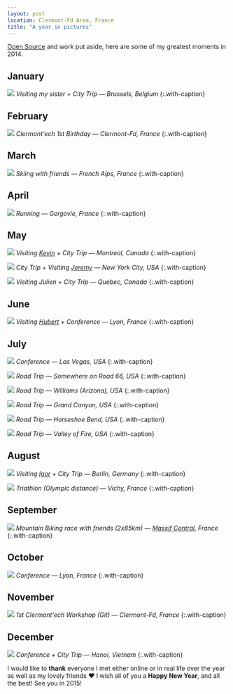 ```yaml
---
layout: post
location: Clermont-Fd Area, France
title: "A year in pictures"
---
```


[Open Source](https://github.com/willdurand) and work put aside, here are some
of my greatest moments in 2014.

## January

![](/images/posts/2014/12/brussels.jpg)
_Visiting my sister + City Trip &mdash; Brussels, Belgium_
{:.with-caption}

## February

![](/images/posts/2014/12/clermontech-birthday.jpg)
_Clermont'ech 1st Birthday &mdash; Clermont-Fd, France_
{:.with-caption}

## March

![](/images/posts/2014/12/alps.jpg)
_Skiing with friends &mdash; French Alps, France_
{:.with-caption}

## April

![](/images/posts/2014/12/running.jpg)
_Running &mdash; Gergovie, France_
{:.with-caption}

## May

![](/images/posts/2014/12/montreal.jpg)
_Visiting <a href="https://twitter.com/KPhoen">Kevin</a> + City Trip &mdash; Montreal, Canada_
{:.with-caption}

![](/images/posts/2014/12/nyc.jpg)
_City Trip + Visiting <a href="https://twitter.com/jmikola">Jeremy</a> &mdash; New York City, USA_
{:.with-caption}

![](/images/posts/2014/12/quebec.jpg)
_Visiting Julien + City Trip &mdash; Quebec, Canada_
{:.with-caption}

## June

![](/images/posts/2014/12/phptour.jpg)
_Visiting <a href="https://twitter.com/youb_s">Hubert</a> + Conference &mdash; Lyon, France_
{:.with-caption}

## July

![](/images/posts/2014/12/las-vegas.jpg)
_Conference &mdash; Las Vegas, USA_
{:.with-caption}

![](/images/posts/2014/12/road66.jpg)
_Road Trip &mdash; Somewhere on Road 66, USA_
{:.with-caption}

![](/images/posts/2014/12/williams.jpg)
_Road Trip &mdash; Williams (Arizona), USA_
{:.with-caption}

![](/images/posts/2014/12/grand-canyon.jpg)
_Road Trip &mdash; Grand Canyon, USA_
{:.with-caption}

![](/images/posts/2014/12/horseshoe-bend.jpg)
_Road Trip &mdash; Horseshoe Bend, USA_
{:.with-caption}

![](/images/posts/2014/12/valley-of-fire.jpg)
_Road Trip &mdash; Valley of Fire, USA_
{:.with-caption}

## August

![](/images/posts/2014/12/berlin.jpg)
_Visiting <a href="https://twitter.com/igorwhilefalse">Igor</a> + City Trip &mdash; Berlin, Germany_
{:.with-caption}

![](/images/posts/2014/12/vichy-tri.jpg)
_Triathlon (Olympic distance) &mdash; Vichy, France_
{:.with-caption}

## September

![](/images/posts/2014/12/bike.jpg)
_Mountain Biking race with friends (2x85km) &mdash; <a href="https://en.wikipedia.org/wiki/Massif_Central">Massif Central</a>, France_
{:.with-caption}

## October

![](/images/posts/2014/12/blend.jpg)
_Conference &mdash; Lyon, France_
{:.with-caption}

## November

![](/images/posts/2014/12/clermontech-workshop.jpg)
_1st Clermont'ech Workshop (Git) &mdash; Clermont-Fd, France_
{:.with-caption}

## December

![](/images/posts/2014/12/hanoi.jpg)
_Conference + City Trip &mdash; Hanoi, Vietnam_
{:.with-caption}

I would like to **thank** everyone I met either online or in real life over the
year as well as my lovely friends &hearts; I wish all of you a **Happy New
Year**, and all the best! See you in 2015!

